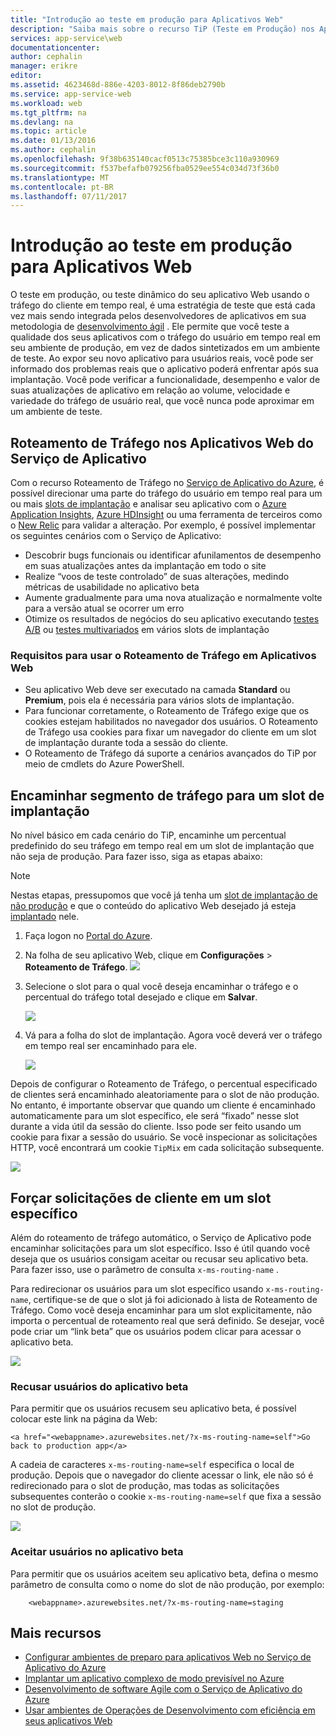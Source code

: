 ```yaml
---
title: "Introdução ao teste em produção para Aplicativos Web"
description: "Saiba mais sobre o recurso TiP (Teste em Produção) nos Aplicativos Web do Serviço de Aplicativo do Azure."
services: app-service\web
documentationcenter: 
author: cephalin
manager: erikre
editor: 
ms.assetid: 4623468d-886e-4203-8012-8f86deb2790b
ms.service: app-service-web
ms.workload: web
ms.tgt_pltfrm: na
ms.devlang: na
ms.topic: article
ms.date: 01/13/2016
ms.author: cephalin
ms.openlocfilehash: 9f38b635140cacf0513c75385bce3c110a930969
ms.sourcegitcommit: f537befafb079256fba0529ee554c034d73f36b0
ms.translationtype: MT
ms.contentlocale: pt-BR
ms.lasthandoff: 07/11/2017
---
```

# <a name="get-started-with-test-in-production-for-web-apps"></a>Introdução ao teste em produção para Aplicativos Web
O teste em produção, ou teste dinâmico do seu aplicativo Web usando o tráfego do cliente em tempo real, é uma estratégia de teste que está cada vez mais sendo integrada pelos desenvolvedores de aplicativos em sua metodologia de [desenvolvimento ágil](https://en.wikipedia.org/wiki/Agile_software_development) . Ele permite que você teste a qualidade dos seus aplicativos com o tráfego do usuário em tempo real em seu ambiente de produção, em vez de dados sintetizados em um ambiente de teste. Ao expor seu novo aplicativo para usuários reais, você pode ser informado dos problemas reais que o aplicativo poderá enfrentar após sua implantação. Você pode verificar a funcionalidade, desempenho e valor de suas atualizações de aplicativo em relação ao volume, velocidade e variedade do tráfego de usuário real, que você nunca pode aproximar em um ambiente de teste.

## <a name="traffic-routing-in-app-service-web-apps"></a>Roteamento de Tráfego nos Aplicativos Web do Serviço de Aplicativo
Com o recurso Roteamento de Tráfego no [Serviço de Aplicativo do Azure](http://go.microsoft.com/fwlink/?LinkId=529714), é possível direcionar uma parte do tráfego do usuário em tempo real para um ou mais [slots de implantação](web-sites-staged-publishing.md) e analisar seu aplicativo com o [Azure Application Insights](/services/application-insights/), [Azure HDInsight](/services/hdinsight/) ou uma ferramenta de terceiros como o [New Relic](/marketplace/partners/newrelic/newrelic/) para validar a alteração. Por exemplo, é possível implementar os seguintes cenários com o Serviço de Aplicativo:

* Descobrir bugs funcionais ou identificar afunilamentos de desempenho em suas atualizações antes da implantação em todo o site
* Realize “voos de teste controlado” de suas alterações, medindo métricas de usabilidade no aplicativo beta
* Aumente gradualmente para uma nova atualização e normalmente volte para a versão atual se ocorrer um erro 
* Otimize os resultados de negócios do seu aplicativo executando [testes A/B](https://en.wikipedia.org/wiki/A/B_testing) ou [testes multivariados](https://en.wikipedia.org/wiki/Multivariate_testing_in_marketing) em vários slots de implantação

### <a name="requirements-for-using-traffic-routing-in-web-apps"></a>Requisitos para usar o Roteamento de Tráfego em Aplicativos Web
* Seu aplicativo Web deve ser executado na camada **Standard** ou **Premium**, pois ela é necessária para vários slots de implantação.
* Para funcionar corretamente, o Roteamento de Tráfego exige que os cookies estejam habilitados no navegador dos usuários. O Roteamento de Tráfego usa cookies para fixar um navegador do cliente em um slot de implantação durante toda a sessão do cliente.
* O Roteamento de Tráfego dá suporte a cenários avançados do TiP por meio de cmdlets do Azure PowerShell.

## <a name="route-traffic-segment-to-a-deployment-slot"></a>Encaminhar segmento de tráfego para um slot de implantação
No nível básico em cada cenário do TiP, encaminhe um percentual predefinido do seu tráfego em tempo real em um slot de implantação que não seja de produção. Para fazer isso, siga as etapas abaixo:

> [!NOTE]
> Nestas etapas, pressupomos que você já tenha um [slot de implantação de não produção](web-sites-staged-publishing.md) e que o conteúdo do aplicativo Web desejado já esteja [implantado](web-sites-deploy.md) nele.
> 
> 

1. Faça logon no [Portal do Azure](https://portal.azure.com/).
2. Na folha de seu aplicativo Web, clique em **Configurações** > **Roteamento de Tráfego**.
   ![](./media/app-service-web-test-in-production/01-traffic-routing.png)
3. Selecione o slot para o qual você deseja encaminhar o tráfego e o percentual do tráfego total desejado e clique em **Salvar**.
   
    ![](./media/app-service-web-test-in-production/02-select-slot.png)
4. Vá para a folha do slot de implantação. Agora você deverá ver o tráfego em tempo real ser encaminhado para ele.
   
    ![](./media/app-service-web-test-in-production/03-traffic-routed.png)

Depois de configurar o Roteamento de Tráfego, o percentual especificado de clientes será encaminhado aleatoriamente para o slot de não produção. No entanto, é importante observar que quando um cliente é encaminhado automaticamente para um slot específico, ele será “fixado” nesse slot durante a vida útil da sessão do cliente. Isso pode ser feito usando um cookie para fixar a sessão do usuário. Se você inspecionar as solicitações HTTP, você encontrará um cookie `TipMix` em cada solicitação subsequente.

![](./media/app-service-web-test-in-production/04-tip-cookie.png)

## <a name="force-client-requests-to-a-specific-slot"></a>Forçar solicitações de cliente em um slot específico
Além do roteamento de tráfego automático, o Serviço de Aplicativo pode encaminhar solicitações para um slot específico. Isso é útil quando você deseja que os usuários consigam aceitar ou recusar seu aplicativo beta. Para fazer isso, use o parâmetro de consulta `x-ms-routing-name` .

Para redirecionar os usuários para um slot específico usando `x-ms-routing-name`, certifique-se de que o slot já foi adicionado à lista de Roteamento de Tráfego. Como você deseja encaminhar para um slot explicitamente, não importa o percentual de roteamento real que será definido. Se desejar, você pode criar um “link beta” que os usuários podem clicar para acessar o aplicativo beta.

![](./media/app-service-web-test-in-production/06-enable-x-ms-routing-name.png)

### <a name="opt-users-out-of-beta-app"></a>Recusar usuários do aplicativo beta
Para permitir que os usuários recusem seu aplicativo beta, é possível colocar este link na página da Web:

    <a href="<webappname>.azurewebsites.net/?x-ms-routing-name=self">Go back to production app</a>

A cadeia de caracteres `x-ms-routing-name=self` especifica o local de produção. Depois que o navegador do cliente acessar o link, ele não só é redirecionado para o slot de produção, mas todas as solicitações subsequentes conterão o cookie `x-ms-routing-name=self` que fixa a sessão no slot de produção.

![](./media/app-service-web-test-in-production/05-access-production-slot.png)

### <a name="opt-users-in-to-beta-app"></a>Aceitar usuários no aplicativo beta
Para permitir que os usuários aceitem seu aplicativo beta, defina o mesmo parâmetro de consulta como o nome do slot de não produção, por exemplo:

        <webappname>.azurewebsites.net/?x-ms-routing-name=staging

## <a name="more-resources"></a>Mais recursos
* [Configurar ambientes de preparo para aplicativos Web no Serviço de Aplicativo do Azure](web-sites-staged-publishing.md)
* [Implantar um aplicativo complexo de modo previsível no Azure](app-service-deploy-complex-application-predictably.md)
* [Desenvolvimento de software Agile com o Serviço de Aplicativo do Azure](app-service-agile-software-development.md)
* [Usar ambientes de Operações de Desenvolvimento com eficiência em seus aplicativos Web](app-service-web-staged-publishing-realworld-scenarios.md)

